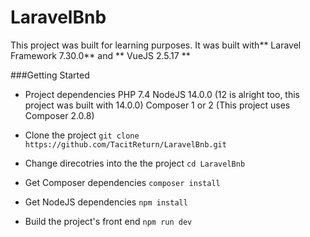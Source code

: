 # LaravelBnb
This project was built for learning purposes. It was built with** Laravel Framework 7.30.0** and ** VueJS 2.5.17 **

###Getting Started
- Project dependencies
PHP 7.4
NodeJS 14.0.0 (12 is alright too, this project was built with 14.0.0)
Composer 1 or 2 (This project uses Composer 2.0.8)

- Clone the project
`git clone https://github.com/TacitReturn/LaravelBnb.git`

- Change direcotries into the the project
`cd LaravelBnb`

- Get Composer dependencies
`composer install`

- Get NodeJS dependencies
`npm install`

- Build the project's front end
`npm run dev`
